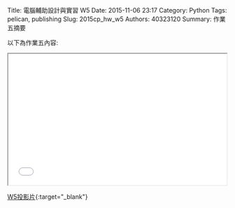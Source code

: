 Title: 電腦輔助設計與實習  W5
Date: 2015-11-06 23:17
Category: Python
Tags: pelican, publishing
Slug: 2015cp_hw_w5
Authors: 40323120
Summary: 作業五摘要

以下為作業五內容:

<iframe src="40323120_cp_w5_p.html" width="500" height="300"></iframe>

[W5投影片](40323120_cp_w5_p.html){:target="_blank"}


